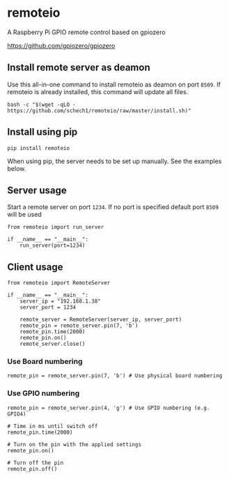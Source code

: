 # remoteio
A Raspberry Pi GPIO remote control based on gpiozero

https://github.com/gpiozero/gpiozero


## Install remote server as deamon
Use this all-in-one command to install remoteio as deamon on port `8509`.
If remoteio is already installed, this command will update all files.
```
bash -c "$(wget -qLO - https://github.com/schech1/remoteio/raw/master/install.sh)"

```

## Install using pip
```
pip install remoteio
```
When using pip, the server needs to be set up manually. 
See the examples below.



## Server usage
Start a remote server on port `1234`.
If no port is specified default port `8509` will be used

```
from remoteio import run_server

if __name__ == "__main__":
    run_server(port=1234)

```


## Client usage
```
from remoteio import RemoteServer

if __name__ == "__main__":
    server_ip = "192.168.1.38"
    server_port = 1234

    remote_server = RemoteServer(server_ip, server_port)
    remote_pin = remote_server.pin(7, 'b')
    remote_pin.time(2000)
    remote_pin.on()
    remote_server.close()
```

### Use Board numbering
```
remote_pin = remote_server.pin(7, 'b') # Use physical board numbering
```
### Use GPIO numbering
```
remote_pin = remote_server.pin(4, 'g') # Use GPIO numbering (e.g. GPIO4)
```

```
# Time in ms until switch off
remote_pin.time(2000) 

# Turn on the pin with the applied settings
remote_pin.on()   

# Turn off the pin
remote_pin.off()  

```
